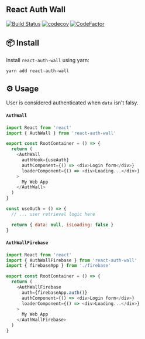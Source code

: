 React Auth Wall
---

[![Build Status](https://travis-ci.com/prilutskiy/react-auth-wall.svg?branch=master)](https://travis-ci.com/prilutskiy/react-auth-wall)
[![codecov](https://codecov.io/gh/prilutskiy/react-auth-wall/branch/master/graph/badge.svg)](https://codecov.io/gh/prilutskiy/react-auth-wall)
[![CodeFactor](https://www.codefactor.io/repository/github/prilutskiy/react-auth-wall/badge)](https://www.codefactor.io/repository/github/prilutskiy/react-auth-wall)

</h3>

## 📦 Install

Install `react-auth-wall` using yarn:

```
yarn add react-auth-wall
```

## ⚙️ Usage

User is considered authenticated when `data` isn't falsy.

#### `AuthWall`


```js
import React from 'react'
import { AuthWall } from 'react-auth-wall'

export const RootContainer = () => {
  return (
    <AuthWall
      authHook={useAuth}
      authComponent={() => <div>Login form</div>}
      loaderComponent={() => <div>Loading...</div>}
    >
      My Web App
    </AuthWall>
  )
}

const useAuth = () => {
  // ... user retrieval logic here

  return { data: null, isLoading: false }
}
```


#### `AuthWallFirebase`


```js
import React from 'react'
import { AuthWallFirebase } from 'react-auth-wall'
import { firebaseApp } from './firebase'

export const RootContainer = () => {
  return (
    <AuthWallFirebase
      auth={firebaseApp.auth()}
      authComponent={() => <div>Login form</div>}
      loaderComponent={() => <div>Loading...</div>}
    >
      My Web App
    </AuthWallFirebase>
  )
}
```
